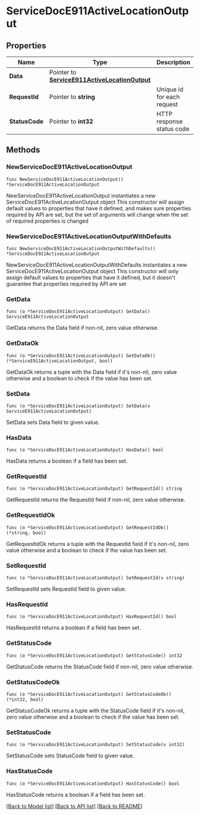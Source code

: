 # ServiceDocE911ActiveLocationOutput

## Properties

Name | Type | Description | Notes
------------ | ------------- | ------------- | -------------
**Data** | Pointer to [**ServiceE911ActiveLocationOutput**](ServiceE911ActiveLocationOutput.md) |  | [optional] 
**RequestId** | Pointer to **string** | Unique id for each request | [optional] 
**StatusCode** | Pointer to **int32** | HTTP response status code | [optional] 

## Methods

### NewServiceDocE911ActiveLocationOutput

`func NewServiceDocE911ActiveLocationOutput() *ServiceDocE911ActiveLocationOutput`

NewServiceDocE911ActiveLocationOutput instantiates a new ServiceDocE911ActiveLocationOutput object
This constructor will assign default values to properties that have it defined,
and makes sure properties required by API are set, but the set of arguments
will change when the set of required properties is changed

### NewServiceDocE911ActiveLocationOutputWithDefaults

`func NewServiceDocE911ActiveLocationOutputWithDefaults() *ServiceDocE911ActiveLocationOutput`

NewServiceDocE911ActiveLocationOutputWithDefaults instantiates a new ServiceDocE911ActiveLocationOutput object
This constructor will only assign default values to properties that have it defined,
but it doesn't guarantee that properties required by API are set

### GetData

`func (o *ServiceDocE911ActiveLocationOutput) GetData() ServiceE911ActiveLocationOutput`

GetData returns the Data field if non-nil, zero value otherwise.

### GetDataOk

`func (o *ServiceDocE911ActiveLocationOutput) GetDataOk() (*ServiceE911ActiveLocationOutput, bool)`

GetDataOk returns a tuple with the Data field if it's non-nil, zero value otherwise
and a boolean to check if the value has been set.

### SetData

`func (o *ServiceDocE911ActiveLocationOutput) SetData(v ServiceE911ActiveLocationOutput)`

SetData sets Data field to given value.

### HasData

`func (o *ServiceDocE911ActiveLocationOutput) HasData() bool`

HasData returns a boolean if a field has been set.

### GetRequestId

`func (o *ServiceDocE911ActiveLocationOutput) GetRequestId() string`

GetRequestId returns the RequestId field if non-nil, zero value otherwise.

### GetRequestIdOk

`func (o *ServiceDocE911ActiveLocationOutput) GetRequestIdOk() (*string, bool)`

GetRequestIdOk returns a tuple with the RequestId field if it's non-nil, zero value otherwise
and a boolean to check if the value has been set.

### SetRequestId

`func (o *ServiceDocE911ActiveLocationOutput) SetRequestId(v string)`

SetRequestId sets RequestId field to given value.

### HasRequestId

`func (o *ServiceDocE911ActiveLocationOutput) HasRequestId() bool`

HasRequestId returns a boolean if a field has been set.

### GetStatusCode

`func (o *ServiceDocE911ActiveLocationOutput) GetStatusCode() int32`

GetStatusCode returns the StatusCode field if non-nil, zero value otherwise.

### GetStatusCodeOk

`func (o *ServiceDocE911ActiveLocationOutput) GetStatusCodeOk() (*int32, bool)`

GetStatusCodeOk returns a tuple with the StatusCode field if it's non-nil, zero value otherwise
and a boolean to check if the value has been set.

### SetStatusCode

`func (o *ServiceDocE911ActiveLocationOutput) SetStatusCode(v int32)`

SetStatusCode sets StatusCode field to given value.

### HasStatusCode

`func (o *ServiceDocE911ActiveLocationOutput) HasStatusCode() bool`

HasStatusCode returns a boolean if a field has been set.


[[Back to Model list]](../README.md#documentation-for-models) [[Back to API list]](../README.md#documentation-for-api-endpoints) [[Back to README]](../README.md)


